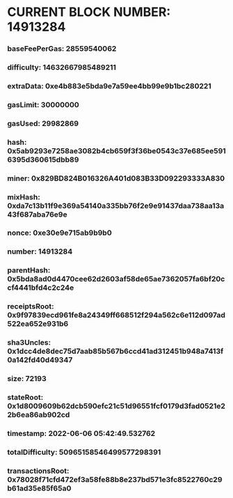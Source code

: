 # CURRENT BLOCK NUMBER: 14913284

### baseFeePerGas: 28559540062
### difficulty: 14632667985489211
### extraData: 0xe4b883e5bda9e7a59ee4bb99e9b1bc280221
### gasLimit: 30000000
### gasUsed: 29982869
### hash: 0x5ab9293e7258ae3082b4cb659f3f36be0543c37e685ee5916395d360615dbb89
### miner: 0x829BD824B016326A401d083B33D092293333A830
### mixHash: 0xda7c13b11f9e369a54140a335bb76f2e9e91437daa738aa13a43f687aba76e9e
### nonce: 0xe30e9e715ab9b9b0
### number: 14913284
### parentHash: 0x5bda8ad0d4470cee62d2603af58de65ae7362057fa6bf20ccf4441bfd4c2c24e
### receiptsRoot: 0x9f97839ecd961fe8a24349ff668512f294a562c6e112d097ad522ea652e931b6
### sha3Uncles: 0x1dcc4de8dec75d7aab85b567b6ccd41ad312451b948a7413f0a142fd40d49347
### size: 72193
### stateRoot: 0x1d8009609b62dcb590efc21c51d96551fcf0179d3fad0521e22b6ea86ab902cd
### timestamp: 2022-06-06 05:42:49.532762
### totalDifficulty: 50965158546499577298391
### transactionsRoot: 0x78028f71cfd472ef3a58fe88b8e237bd571e3fc8522760c29b61ad35e85f65a0
